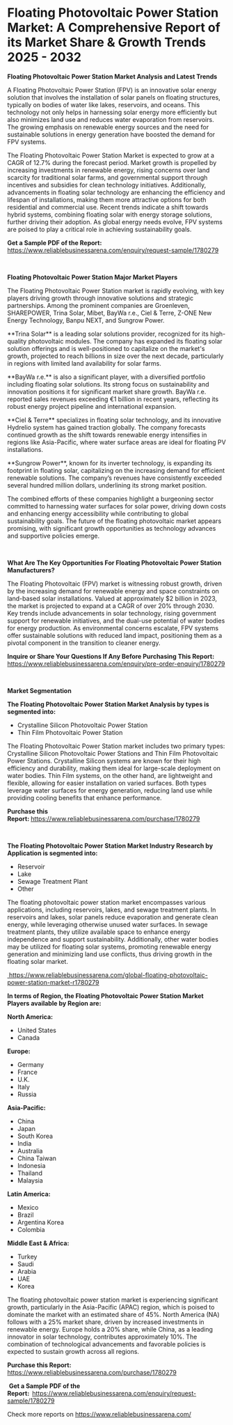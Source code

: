 <p><h1>Floating Photovoltaic Power Station Market: A Comprehensive Report of its Market Share & Growth Trends 2025 - 2032</h1></p><p><strong>Floating Photovoltaic Power Station Market Analysis and Latest Trends</strong></p>
<p><p>A Floating Photovoltaic Power Station (FPV) is an innovative solar energy solution that involves the installation of solar panels on floating structures, typically on bodies of water like lakes, reservoirs, and oceans. This technology not only helps in harnessing solar energy more efficiently but also minimizes land use and reduces water evaporation from reservoirs. The growing emphasis on renewable energy sources and the need for sustainable solutions in energy generation have boosted the demand for FPV systems.</p><p>The Floating Photovoltaic Power Station Market is expected to grow at a CAGR of 12.7% during the forecast period. Market growth is propelled by increasing investments in renewable energy, rising concerns over land scarcity for traditional solar farms, and governmental support through incentives and subsidies for clean technology initiatives. Additionally, advancements in floating solar technology are enhancing the efficiency and lifespan of installations, making them more attractive options for both residential and commercial use. Recent trends indicate a shift towards hybrid systems, combining floating solar with energy storage solutions, further driving their adoption. As global energy needs evolve, FPV systems are poised to play a critical role in achieving sustainability goals.</p></p>
<p><strong>Get a Sample PDF of the Report:&nbsp;</strong> <a href="https://www.reliablebusinessarena.com/enquiry/request-sample/1780279?utm_campaign=2769&utm_medium=2&utm_source=Github&utm_content=ia&utm_term=25032025&utm_id=floating-photovoltaic-power-station">https://www.reliablebusinessarena.com/enquiry/request-sample/1780279</a></p>
<p>&nbsp;</p>
<p><strong>Floating Photovoltaic Power Station Major Market Players</strong></p>
<p><p>The Floating Photovoltaic Power Station market is rapidly evolving, with key players driving growth through innovative solutions and strategic partnerships. Among the prominent companies are Groenleven, SHAREPOWER, Trina Solar, Mibet, BayWa r.e., Ciel & Terre, Z-ONE New Energy Technology, Banpu NEXT, and Sungrow Power.</p><p>**Trina Solar** is a leading solar solutions provider, recognized for its high-quality photovoltaic modules. The company has expanded its floating solar solution offerings and is well-positioned to capitalize on the market's growth, projected to reach billions in size over the next decade, particularly in regions with limited land availability for solar farms.</p><p>**BayWa r.e.** is also a significant player, with a diversified portfolio including floating solar solutions. Its strong focus on sustainability and innovation positions it for significant market share growth. BayWa r.e. reported sales revenues exceeding €1 billion in recent years, reflecting its robust energy project pipeline and international expansion.</p><p>**Ciel & Terre** specializes in floating solar technology, and its innovative Hydrelio system has gained traction globally. The company forecasts continued growth as the shift towards renewable energy intensifies in regions like Asia-Pacific, where water surface areas are ideal for floating PV installations.</p><p>**Sungrow Power**, known for its inverter technology, is expanding its footprint in floating solar, capitalizing on the increasing demand for efficient renewable solutions. The company’s revenues have consistently exceeded several hundred million dollars, underlining its strong market position.</p><p>The combined efforts of these companies highlight a burgeoning sector committed to harnessing water surfaces for solar power, driving down costs and enhancing energy accessibility while contributing to global sustainability goals. The future of the floating photovoltaic market appears promising, with significant growth opportunities as technology advances and supportive policies emerge.</p></p>
<p>&nbsp;</p>
<p><strong>What Are The Key Opportunities For Floating Photovoltaic Power Station Manufacturers?</strong></p>
<p><p>The Floating Photovoltaic (FPV) market is witnessing robust growth, driven by the increasing demand for renewable energy and space constraints on land-based solar installations. Valued at approximately $2 billion in 2023, the market is projected to expand at a CAGR of over 20% through 2030. Key trends include advancements in solar technology, rising government support for renewable initiatives, and the dual-use potential of water bodies for energy production. As environmental concerns escalate, FPV systems offer sustainable solutions with reduced land impact, positioning them as a pivotal component in the transition to cleaner energy.</p></p>
<p><strong>Inquire or Share Your Questions If Any Before Purchasing This Report:</strong> <a href="https://www.reliablebusinessarena.com/enquiry/pre-order-enquiry/1780279?utm_campaign=2769&utm_medium=2&utm_source=Github&utm_content=ia&utm_term=25032025&utm_id=floating-photovoltaic-power-station">https://www.reliablebusinessarena.com/enquiry/pre-order-enquiry/1780279</a></p>
<p>&nbsp;</p>
<p><strong>Market Segmentation</strong></p>
<p><strong>The Floating Photovoltaic Power Station Market Analysis by types is segmented into:</strong></p>
<p><ul><li>Crystalline Silicon Photovoltaic Power Station</li><li>Thin Film Photovoltaic Power Station</li></ul></p>
<p><p>The Floating Photovoltaic Power Station market includes two primary types: Crystalline Silicon Photovoltaic Power Stations and Thin Film Photovoltaic Power Stations. Crystalline Silicon systems are known for their high efficiency and durability, making them ideal for large-scale deployment on water bodies. Thin Film systems, on the other hand, are lightweight and flexible, allowing for easier installation on varied surfaces. Both types leverage water surfaces for energy generation, reducing land use while providing cooling benefits that enhance performance.</p></p>
<p><strong>Purchase this Report:&nbsp;</strong><a href="https://www.reliablebusinessarena.com/purchase/1780279?utm_campaign=2769&utm_medium=2&utm_source=Github&utm_content=ia&utm_term=25032025&utm_id=floating-photovoltaic-power-station">https://www.reliablebusinessarena.com/purchase/1780279</a></p>
<p>&nbsp;</p>
<p><strong>The Floating Photovoltaic Power Station Market Industry Research by Application is segmented into:</strong></p>
<p><ul><li>Reservoir</li><li>Lake</li><li>Sewage Treatment Plant</li><li>Other</li></ul></p>
<p><p>The floating photovoltaic power station market encompasses various applications, including reservoirs, lakes, and sewage treatment plants. In reservoirs and lakes, solar panels reduce evaporation and generate clean energy, while leveraging otherwise unused water surfaces. In sewage treatment plants, they utilize available space to enhance energy independence and support sustainability. Additionally, other water bodies may be utilized for floating solar systems, promoting renewable energy generation and minimizing land use conflicts, thus driving growth in the floating solar market.</p></p>
<p><a href="https://www.reliablebusinessarena.com/global-floating-photovoltaic-power-station-market-r1780279?utm_campaign=2769&utm_medium=2&utm_source=Github&utm_content=ia&utm_term=25032025&utm_id=floating-photovoltaic-power-station">&nbsp;https://www.reliablebusinessarena.com/global-floating-photovoltaic-power-station-market-r1780279</a></p>
<p><strong>In terms of Region, the Floating Photovoltaic Power Station Market Players available by Region are:</strong></p>
<p>
    <p> <strong> North America: </strong>
        <ul>
            <li>United States</li>
            <li>Canada</li>
        </ul>
        </p> 
    <p> <strong> Europe: </strong>
        <ul>
            <li>Germany</li>
            <li>France</li>
            <li>U.K.</li>
            <li>Italy</li>
            <li>Russia</li>
        </ul>
        </p> 
    <p> <strong> Asia-Pacific: </strong>
        <ul>
            <li>China</li>
            <li>Japan</li>
            <li>South Korea</li>
            <li>India</li>
            <li>Australia</li>
            <li>China Taiwan</li>
            <li>Indonesia</li>
            <li>Thailand</li>
            <li>Malaysia</li>
        </ul>
        </p> 
    <p> <strong> Latin America: </strong>
        <ul>
            <li>Mexico</li>
            <li>Brazil</li>
            <li>Argentina Korea</li>
            <li>Colombia</li>
        </ul>
        </p> 
    <p> <strong> Middle East & Africa: </strong>
        <ul>
            <li>Turkey</li>
            <li>Saudi</li>
            <li>Arabia</li>
            <li>UAE</li>
            <li>Korea</li>
        </ul>
    </p>
    </p>
<p><p>The floating photovoltaic power station market is experiencing significant growth, particularly in the Asia-Pacific (APAC) region, which is poised to dominate the market with an estimated share of 45%. North America (NA) follows with a 25% market share, driven by increased investments in renewable energy. Europe holds a 20% share, while China, as a leading innovator in solar technology, contributes approximately 10%. The combination of technological advancements and favorable policies is expected to sustain growth across all regions.</p></p>
<p><strong>Purchase this Report: </strong><a href="https://www.reliablebusinessarena.com/purchase/1780279?utm_campaign=2769&utm_medium=2&utm_source=Github&utm_content=ia&utm_term=25032025&utm_id=floating-photovoltaic-power-station">https://www.reliablebusinessarena.com/purchase/1780279</a></p>
<p>&nbsp;<strong>Get a Sample PDF of the Report:&nbsp;&nbsp;</strong><a href="https://www.reliablebusinessarena.com/enquiry/request-sample/1780279?utm_campaign=2769&utm_medium=2&utm_source=Github&utm_content=ia&utm_term=25032025&utm_id=floating-photovoltaic-power-station">https://www.reliablebusinessarena.com/enquiry/request-sample/1780279</a></p>
<p><strong></strong></p>
<p>Check more reports on <a href="https://www.reliablebusinessarena.com/?utm_campaign=2769&utm_medium=2&utm_source=Github&utm_content=ia&utm_term=25032025&utm_id=floating-photovoltaic-power-station">https://www.reliablebusinessarena.com/</a></p>